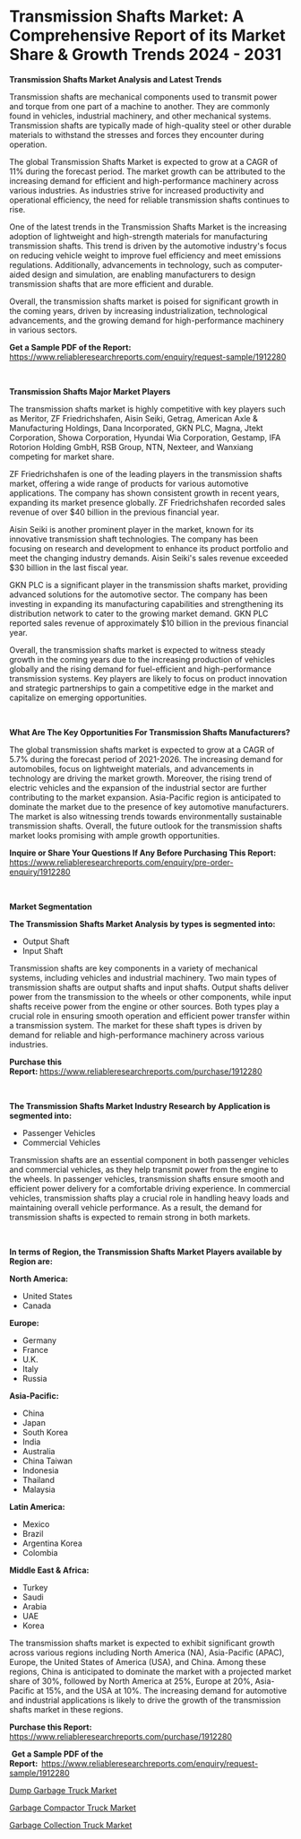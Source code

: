 <p><h1>Transmission Shafts Market: A Comprehensive Report of its Market Share & Growth Trends 2024 - 2031</h1></p><p><strong>Transmission Shafts Market Analysis and Latest Trends</strong></p>
<p><p>Transmission shafts are mechanical components used to transmit power and torque from one part of a machine to another. They are commonly found in vehicles, industrial machinery, and other mechanical systems. Transmission shafts are typically made of high-quality steel or other durable materials to withstand the stresses and forces they encounter during operation.</p><p>The global Transmission Shafts Market is expected to grow at a CAGR of 11% during the forecast period. The market growth can be attributed to the increasing demand for efficient and high-performance machinery across various industries. As industries strive for increased productivity and operational efficiency, the need for reliable transmission shafts continues to rise.</p><p>One of the latest trends in the Transmission Shafts Market is the increasing adoption of lightweight and high-strength materials for manufacturing transmission shafts. This trend is driven by the automotive industry's focus on reducing vehicle weight to improve fuel efficiency and meet emissions regulations. Additionally, advancements in technology, such as computer-aided design and simulation, are enabling manufacturers to design transmission shafts that are more efficient and durable.</p><p>Overall, the transmission shafts market is poised for significant growth in the coming years, driven by increasing industrialization, technological advancements, and the growing demand for high-performance machinery in various sectors.</p></p>
<p><strong>Get a Sample PDF of the Report:&nbsp;</strong> <a href="https://www.reliableresearchreports.com/enquiry/request-sample/1912280">https://www.reliableresearchreports.com/enquiry/request-sample/1912280</a></p>
<p>&nbsp;</p>
<p><strong>Transmission Shafts Major Market Players</strong></p>
<p><p>The transmission shafts market is highly competitive with key players such as Meritor, ZF Friedrichshafen, Aisin Seiki, Getrag, American Axle & Manufacturing Holdings, Dana Incorporated, GKN PLC, Magna, Jtekt Corporation, Showa Corporation, Hyundai Wia Corporation, Gestamp, IFA Rotorion Holding GmbH, RSB Group, NTN, Nexteer, and Wanxiang competing for market share. </p><p>ZF Friedrichshafen is one of the leading players in the transmission shafts market, offering a wide range of products for various automotive applications. The company has shown consistent growth in recent years, expanding its market presence globally. ZF Friedrichshafen recorded sales revenue of over $40 billion in the previous financial year.</p><p>Aisin Seiki is another prominent player in the market, known for its innovative transmission shaft technologies. The company has been focusing on research and development to enhance its product portfolio and meet the changing industry demands. Aisin Seiki's sales revenue exceeded $30 billion in the last fiscal year.</p><p>GKN PLC is a significant player in the transmission shafts market, providing advanced solutions for the automotive sector. The company has been investing in expanding its manufacturing capabilities and strengthening its distribution network to cater to the growing market demand. GKN PLC reported sales revenue of approximately $10 billion in the previous financial year.</p><p>Overall, the transmission shafts market is expected to witness steady growth in the coming years due to the increasing production of vehicles globally and the rising demand for fuel-efficient and high-performance transmission systems. Key players are likely to focus on product innovation and strategic partnerships to gain a competitive edge in the market and capitalize on emerging opportunities.</p></p>
<p>&nbsp;</p>
<p><strong>What Are The Key Opportunities For Transmission Shafts Manufacturers?</strong></p>
<p><p>The global transmission shafts market is expected to grow at a CAGR of 5.7% during the forecast period of 2021-2026. The increasing demand for automobiles, focus on lightweight materials, and advancements in technology are driving the market growth. Moreover, the rising trend of electric vehicles and the expansion of the industrial sector are further contributing to the market expansion. Asia-Pacific region is anticipated to dominate the market due to the presence of key automotive manufacturers. The market is also witnessing trends towards environmentally sustainable transmission shafts. Overall, the future outlook for the transmission shafts market looks promising with ample growth opportunities.</p></p>
<p><strong>Inquire or Share Your Questions If Any Before Purchasing This Report:</strong> <a href="https://www.reliableresearchreports.com/enquiry/pre-order-enquiry/1912280">https://www.reliableresearchreports.com/enquiry/pre-order-enquiry/1912280</a></p>
<p>&nbsp;</p>
<p><strong>Market Segmentation</strong></p>
<p><strong>The Transmission Shafts Market Analysis by types is segmented into:</strong></p>
<p><ul><li>Output Shaft</li><li>Input Shaft</li></ul></p>
<p><p>Transmission shafts are key components in a variety of mechanical systems, including vehicles and industrial machinery. Two main types of transmission shafts are output shafts and input shafts. Output shafts deliver power from the transmission to the wheels or other components, while input shafts receive power from the engine or other sources. Both types play a crucial role in ensuring smooth operation and efficient power transfer within a transmission system. The market for these shaft types is driven by demand for reliable and high-performance machinery across various industries.</p></p>
<p><strong>Purchase this Report:&nbsp;</strong><a href="https://www.reliableresearchreports.com/purchase/1912280">https://www.reliableresearchreports.com/purchase/1912280</a></p>
<p>&nbsp;</p>
<p><strong>The Transmission Shafts Market Industry Research by Application is segmented into:</strong></p>
<p><ul><li>Passenger Vehicles</li><li>Commercial Vehicles</li></ul></p>
<p><p>Transmission shafts are an essential component in both passenger vehicles and commercial vehicles, as they help transmit power from the engine to the wheels. In passenger vehicles, transmission shafts ensure smooth and efficient power delivery for a comfortable driving experience. In commercial vehicles, transmission shafts play a crucial role in handling heavy loads and maintaining overall vehicle performance. As a result, the demand for transmission shafts is expected to remain strong in both markets.</p></p>
<p>&nbsp;</p>
<p><strong>In terms of Region, the Transmission Shafts Market Players available by Region are:</strong></p>
<p>
    <p> <strong> North America: </strong>
        <ul>
            <li>United States</li>
            <li>Canada</li>
        </ul>
        </p> 
    <p> <strong> Europe: </strong>
        <ul>
            <li>Germany</li>
            <li>France</li>
            <li>U.K.</li>
            <li>Italy</li>
            <li>Russia</li>
        </ul>
        </p> 
    <p> <strong> Asia-Pacific: </strong>
        <ul>
            <li>China</li>
            <li>Japan</li>
            <li>South Korea</li>
            <li>India</li>
            <li>Australia</li>
            <li>China Taiwan</li>
            <li>Indonesia</li>
            <li>Thailand</li>
            <li>Malaysia</li>
        </ul>
        </p> 
    <p> <strong> Latin America: </strong>
        <ul>
            <li>Mexico</li>
            <li>Brazil</li>
            <li>Argentina Korea</li>
            <li>Colombia</li>
        </ul>
        </p> 
    <p> <strong> Middle East & Africa: </strong>
        <ul>
            <li>Turkey</li>
            <li>Saudi</li>
            <li>Arabia</li>
            <li>UAE</li>
            <li>Korea</li>
        </ul>
    </p>
    </p>
<p><p>The transmission shafts market is expected to exhibit significant growth across various regions including North America (NA), Asia-Pacific (APAC), Europe, the United States of America (USA), and China. Among these regions, China is anticipated to dominate the market with a projected market share of 30%, followed by North America at 25%, Europe at 20%, Asia-Pacific at 15%, and the USA at 10%. The increasing demand for automotive and industrial applications is likely to drive the growth of the transmission shafts market in these regions.</p></p>
<p><strong>Purchase this Report: </strong><a href="https://www.reliableresearchreports.com/purchase/1912280">https://www.reliableresearchreports.com/purchase/1912280</a></p>
<p>&nbsp;<strong>Get a Sample PDF of the Report:&nbsp;&nbsp;</strong><a href="https://www.reliableresearchreports.com/enquiry/request-sample/1912280">https://www.reliableresearchreports.com/enquiry/request-sample/1912280</a></p>
<p><strong></strong></p>
<p><p><a href="https://github.com/danielneavesallisons03mba/Market-Research-Report-List-1/blob/main/dump-garbage-truck-market.md">Dump Garbage Truck Market</a></p><p><a href="https://github.com/dimitrishawkinswaynenp91rgz/Market-Research-Report-List-1/blob/main/garbage-compactor-truck-market.md">Garbage Compactor Truck Market</a></p><p><a href="https://github.com/changoleonlaverguenzanoexiste/Market-Research-Report-List-2/blob/main/garbage-collection-truck-market.md">Garbage Collection Truck Market</a></p></p>